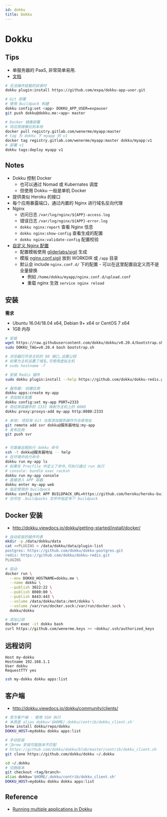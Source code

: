 ```yaml
---
id: dokku
title: Dokku
---
```


# Dokku

## Tips
* 单服务器的 PaaS, 非常简单易用.
* [文档](http://dokku.viewdocs.io/dokku)


```bash
# 无法操作挂载的目录时
dokku plugin:install https://github.com/expa/dokku-app-user.git

# Git 部署
# 使用 Buildpack 构建
dokku config:set <app> DOKKU_APP_USER=expauser
git push dokku@dokku.me:<app> master

# Docker 镜像部署
# 将应用镜像拉到本地
docker pull registry.gitlab.com/wenerme/myapp:master
# tag 为 dokku 下 myapp 的 v1
docker tag registry.gitlab.com/wenerme/myapp:master dokku/myapp:v1
# 部署 v1
dokku tags:deploy myapp v1
```

## Notes
* Dokku 控制 Docker
  * 也可以通过 Nomad 或 Kubernates 调度
  * 但使用 Dokku 一般是单机 Docker
* 提供类似 Heroku 的接口
* 每个应用暴露端口，通过内置的 Nginx 进行域名反向代理
* Nginx
  * 访问日志 `/var/log/nginx/${APP}-access.log`
  * 错误日志 `/var/log/nginx/${APP}-error.log`
  * `dokku nginx:report` 查看 Nginx 信息
  * `dokku nginx:show-config` 查看生成的配置
  * `dokku nginx:validate-config` 配置校验
* [自定义 Nginx 配置](http://dokku.viewdocs.io/dokku/configuration/nginx/#customizing-the-nginx-configuration)
  * 配置模板使用 [gliderlabs/sigil](https://github.com/gliderlabs/sigil) 生成
  * 模版 [nginx.conf.sigil](https://github.com/dokku/dokku/blob/master/plugins/nginx-vhosts/templates/nginx.conf.sigil) 放到 WORKDIR 或 `/app` 目录
  * 默认会 include `nginx.conf.d/` 下的配置 - 可以在这里配置自定义而不是全量替换
    * 例如 `/home/dokku/myapp/nginx.conf.d/upload.conf`
    * 重载 nginx 生效 `service nginx reload`


## 安装

__需求__

* Ubuntu 16.04/18.04 x64, Debian 9+ x64 or CentOS 7 x64
* 1GB 内存

```bash
# 安装
wget https://raw.githubusercontent.com/dokku/dokku/v0.20.4/bootstrap.sh
sudo DOKKU_TAG=v0.20.4 bash bootstrap.sh

# 浏览器打开该主机的 80 端口,设置公钥
# 如果为主机设置了域名,可使用虚拟主机
# sudo hostname -f

# 安装 Redis 插件
sudo dokku plugin:install --help https://github.com/dokku/dokku-redis.git redis

# 服务器: 创建应用
dokku apps:create my-app
# 添加相关配置
dokku config:set my-app PORT=2333
# 将应用容器中的 2333 映射为主机上的 8080
dokku proxy:proxys-add my-app http:8080:2333

# 本地: 项目有 Git 仓库添加服务器作为仓库地址
git remote add svr dokku@服务器地址:my-app
# 发布应用
git push svr


# 可直接远程执行 dokku 命令
ssh -t dokku@服务器地址 -- help
# 在环境中执行命令
dokku run my-app ls
# 如果在 Procfile 中定义了命令,可执行通过 run 执行
# console: bundle exec racksh
dokku run my-app console
# 直接进入 APP 容器
dokku enter my-app web
# 指定使用的 buildpack
dokku config:set APP BUILDPACK_URL=https://github.com/heroku/heroku-buildpack-ruby.git#v142
# 也可在 .buildpacks 文件中指定多个 buildpack
```

## Docker 安装
* http://dokku.viewdocs.io/dokku/getting-started/install/docker/

```bash
# 自动安装的插件列表
mkdir -p /data/dokku/data
cat <<PLUGINS > /data/dokku/data/plugin-list
postgres: https://github.com/dokku/dokku-postgres.git
redis: https://github.com/dokku/dokku-redis.git
PLUGINS

# 启动
docker run \
  --env DOKKU_HOSTNAME=dokku.me \
  --name dokku \
  --publish 3022:22 \
  --publish 8080:80 \
  --publish 8443:443 \
  --volume /data/dokku/data:/mnt/dokku \
  --volume /var/run/docker.sock:/var/run/docker.sock \
  dokku/dokku

# 添加公钥
docker exec -it dokku bash
curl https://github.com/wenerme.keys >> ~dokku/.ssh/authorized_keys
```

## 远程访问

```
Host my-dokku
Hostname 192.168.1.1
User dokku
RequestTTY yes
```

```bash
ssh my-dokku dokku apps:list
```

## 客户端
* http://dokku.viewdocs.io/dokku/community/clients/

```bash
# 官方客户端 - 使用 SSH 执行
# 本质是 alias dokku='$HOME/.dokku/contrib/dokku_client.sh'
brew install dokku/repo/dokku
DOKKU_HOST=mydokku dokku apps:list

# 手动安装
# brew 安装可能版本不匹配
# https://github.com/dokku/dokku/blob/master/contrib/dokku_client.sh
git clone https://github.com/dokku/dokku ~/.dokku

cd ~/.dokku
# 切换版本
git checkout <tag/branch>
alias dokku='$HOME/.dokku/contrib/dokku_client.sh'
DOKKU_HOST=mydokku dokku dokku apps:list
```

## Reference
* [Running multiple applications in Dokku](https://glebbahmutov.com/blog/running-multiple-applications-in-dokku/)
